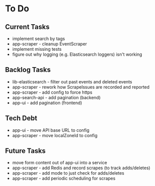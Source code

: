 # To Do

## Current Tasks
* implement search by tags
* app-scraper - cleanup EventScraper
* implement missing tests
* figure out why logging (e.g. Elasticsearch loggers) isn't working

## Backlog Tasks
* lib-elasticsearch - filter out past events and deleted events
* app-scraper - rework how ScrapeIssues are recorded and reported
* app-scraper - add config to force https
* app-search-api - add pagination (backend)
* app-ui - add pagination (frontend)

## Tech Debt
* app-ui - move API base URL to config
* app-scraper - move localZoneId to config

## Future Tasks
* move form content out of app-ui into a service
* app-scraper - add Redis and record scrapes (to track adds/deletes)
* app-scraper - add mode to just check for adds/deletes
* app-scraper - add periodic scheduling for scrapes
